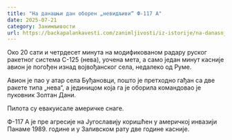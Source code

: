 ```yaml
---
title: "На данашњи дан оборен „невидљиви“ Ф-117 А"
date: 2025-07-21
category: Занимљивости
url: https://backapalankavesti.com/zanimljivosti/iz-istorije/na-danasnji-dan-oboren-nevidljivi-f-117-a2/
---
```


Око 20 сати и четрдесет минута на модификованом радару руског ракетног система С-125 (нева), уочена мета, а само један минут касније авион је погођен изнад војвођанског села, недалеко од Руме.

Авион је пао у атар села Буђановци, пошто је претходно гађан са две ракете типа „нева“, а јединицом која га је оборила командовао је пуковник Золтан Дани.

Пилота су евакуисале америчке снаге.

Ф-117 А је пре агресије на Југославију коришћен у америчкој инвазији Панаме 1989. године и у Заливском рату две године касније.
